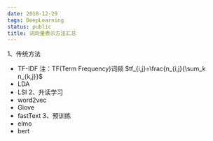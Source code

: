 ```yaml
---
date: 2018-12-29
tags: DeepLearning
status: public
title: 词向量表示方法汇总
---
```

1、传统方法
+ TF-IDF
注：TF(Term Frequency)词频
$tf_{i,j}=\frac{n_{i,j}{\sum_k n_{k,j}}$
+ LDA
+ LSI
2、升读学习
+ word2vec
+ Glove
+ fastText
3、预训练
+ elmo
+ bert
